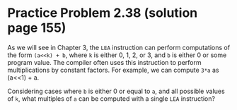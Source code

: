 # Practice Problem 2.38 (solution page 155)
As we will see in Chapter 3, the `LEA` instruction can perform computations of the form `(a<<k) + b`, where `k` is either 0, 1, 2, or 3, and `b` is either 0 or some program value. The compiler often uses this instruction to perform multiplications by constant factors. For example, we can compute `3*a` as (a<<1) + a.

Considering cases where `b` is either 0 or equal to `a`, and all possible values of `k`, what multiples of `a` can be computed with a single `LEA` instruction?